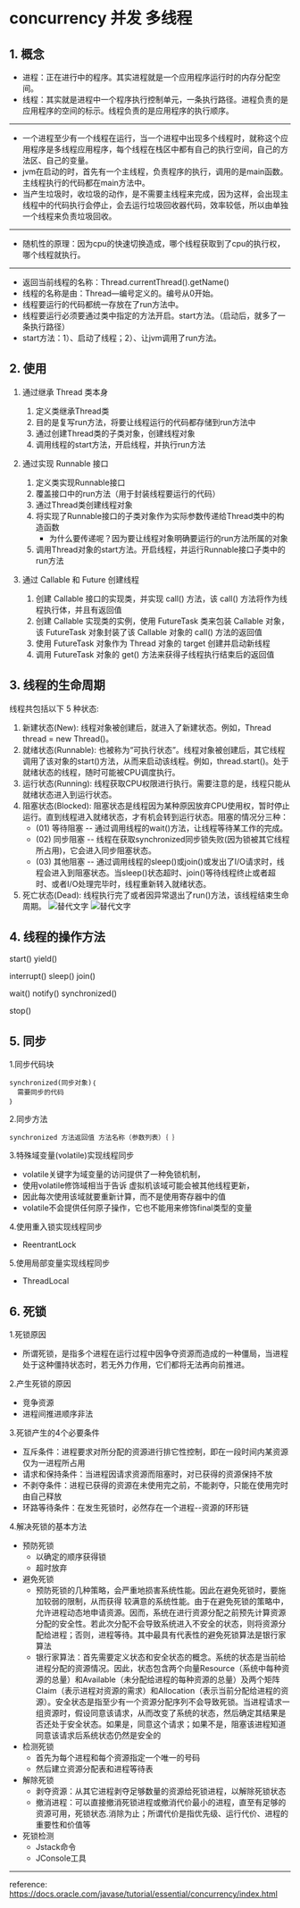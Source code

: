 # concurrency 并发 多线程

## 1. 概念
* 进程：正在进行中的程序。其实进程就是一个应用程序运行时的内存分配空间。
* 线程：其实就是进程中一个程序执行控制单元，一条执行路径。进程负责的是应用程序的空间的标示。线程负责的是应用程序的执行顺序。
***
* 一个进程至少有一个线程在运行，当一个进程中出现多个线程时，就称这个应用程序是多线程应用程序，每个线程在栈区中都有自己的执行空间，自己的方法区、自己的变量。
* jvm在启动的时，首先有一个主线程，负责程序的执行，调用的是main函数。主线程执行的代码都在main方法中。
* 当产生垃圾时，收垃圾的动作，是不需要主线程来完成，因为这样，会出现主线程中的代码执行会停止，会去运行垃圾回收器代码，效率较低，所以由单独一个线程来负责垃圾回收。 
***
* 随机性的原理：因为cpu的快速切换造成，哪个线程获取到了cpu的执行权，哪个线程就执行。
***
* 返回当前线程的名称：Thread.currentThread().getName()
* 线程的名称是由：Thread—编号定义的。编号从0开始。
* 线程要运行的代码都统一存放在了run方法中。
* 线程要运行必须要通过类中指定的方法开启。start方法。（启动后，就多了一条执行路径）
* start方法：1）、启动了线程；2）、让jvm调用了run方法。

## 2. 使用
1. 通过继承 Thread 类本身
    1. 定义类继承Thread类
    2. 目的是复写run方法，将要让线程运行的代码都存储到run方法中
    3. 通过创建Thread类的子类对象，创建线程对象
    4. 调用线程的start方法，开启线程，并执行run方法

2. 通过实现 Runnable 接口
    1. 定义类实现Runnable接口
    2. 覆盖接口中的run方法（用于封装线程要运行的代码）
    3. 通过Thread类创建线程对象
    4. 将实现了Runnable接口的子类对象作为实际参数传递给Thread类中的构造函数
        * 为什么要传递呢？因为要让线程对象明确要运行的run方法所属的对象
    5. 调用Thread对象的start方法。开启线程，并运行Runnable接口子类中的run方法

3. 通过 Callable 和 Future 创建线程
    1. 创建 Callable 接口的实现类，并实现 call() 方法，该 call() 方法将作为线程执行体，并且有返回值
    2. 创建 Callable 实现类的实例，使用 FutureTask 类来包装 Callable 对象，该 FutureTask 对象封装了该 Callable 对象的 call() 方法的返回值
    3. 使用 FutureTask 对象作为 Thread 对象的 target 创建并启动新线程
    4. 调用 FutureTask 对象的 get() 方法来获得子线程执行结束后的返回值
    
## 3. 线程的生命周期
线程共包括以下 5 种状态:
1. 新建状态(New): 线程对象被创建后，就进入了新建状态。例如，Thread thread = new Thread()。
2. 就绪状态(Runnable): 也被称为“可执行状态”。线程对象被创建后，其它线程调用了该对象的start()方法，从而来启动该线程。例如，thread.start()。处于就绪状态的线程，随时可能被CPU调度执行。
3. 运行状态(Running): 线程获取CPU权限进行执行。需要注意的是，线程只能从就绪状态进入到运行状态。
4. 阻塞状态(Blocked): 阻塞状态是线程因为某种原因放弃CPU使用权，暂时停止运行。直到线程进入就绪状态，才有机会转到运行状态。阻塞的情况分三种：
    * (01) 等待阻塞 -- 通过调用线程的wait()方法，让线程等待某工作的完成。
    * (02) 同步阻塞 -- 线程在获取synchronized同步锁失败(因为锁被其它线程所占用)，它会进入同步阻塞状态。
    * (03) 其他阻塞 -- 通过调用线程的sleep()或join()或发出了I/O请求时，线程会进入到阻塞状态。当sleep()状态超时、join()等待线程终止或者超时、或者I/O处理完毕时，线程重新转入就绪状态。
5. 死亡状态(Dead): 线程执行完了或者因异常退出了run()方法，该线程结束生命周期。
![替代文字](../../resource/concurrency0.jpg)
![替代文字](../../resource/concurrency1.jpg)

## 4. 线程的操作方法
start()
yield()

interrupt()
sleep()
join()

wait()
notify()
synchronized()

stop()

## 5. 同步
1.同步代码块
```text
synchronized(同步对象)｛ 
  需要同步的代码 
｝
```

2.同步方法
```text
synchronized 方法返回值 方法名称（参数列表）｛ ｝
```

3.特殊域变量(volatile)实现线程同步
* volatile关键字为域变量的访问提供了一种免锁机制， 
* 使用volatile修饰域相当于告诉 虚拟机该域可能会被其他线程更新， 
* 因此每次使用该域就要重新计算，而不是使用寄存器中的值 
* volatile不会提供任何原子操作，它也不能用来修饰final类型的变量  

4.使用重入锁实现线程同步  
* ReentrantLock

5.使用局部变量实现线程同步  
* ThreadLocal

## 6. 死锁
1.死锁原因  
* 所谓死锁，是指多个进程在运行过程中因争夺资源而造成的一种僵局，当进程处于这种僵持状态时，若无外力作用，它们都将无法再向前推进。

2.产生死锁的原因  
* 竞争资源
* 进程间推进顺序非法

3.死锁产生的4个必要条件
* 互斥条件：进程要求对所分配的资源进行排它性控制，即在一段时间内某资源仅为一进程所占用
* 请求和保持条件：当进程因请求资源而阻塞时，对已获得的资源保持不放
* 不剥夺条件：进程已获得的资源在未使用完之前，不能剥夺，只能在使用完时由自己释放
* 环路等待条件：在发生死锁时，必然存在一个进程--资源的环形链

4.解决死锁的基本方法  
* 预防死锁
    * 以确定的顺序获得锁
    * 超时放弃
* 避免死锁
    * 预防死锁的几种策略，会严重地损害系统性能。因此在避免死锁时，要施加较弱的限制，从而获得 较满意的系统性能。由于在避免死锁的策略中，允许进程动态地申请资源。因而，系统在进行资源分配之前预先计算资源分配的安全性。若此次分配不会导致系统进入不安全的状态，则将资源分配给进程；否则，进程等待。其中最具有代表性的避免死锁算法是银行家算法
    * 银行家算法：首先需要定义状态和安全状态的概念。系统的状态是当前给进程分配的资源情况。因此，状态包含两个向量Resource（系统中每种资源的总量）和Available（未分配给进程的每种资源的总量）及两个矩阵Claim（表示进程对资源的需求）和Allocation（表示当前分配给进程的资源）。安全状态是指至少有一个资源分配序列不会导致死锁。当进程请求一组资源时，假设同意该请求，从而改变了系统的状态，然后确定其结果是否还处于安全状态。如果是，同意这个请求；如果不是，阻塞该进程知道同意该请求后系统状态仍然是安全的
* 检测死锁
    * 首先为每个进程和每个资源指定一个唯一的号码
    * 然后建立资源分配表和进程等待表
* 解除死锁
    * 剥夺资源：从其它进程剥夺足够数量的资源给死锁进程，以解除死锁状态
    * 撤消进程：可以直接撤消死锁进程或撤消代价最小的进程，直至有足够的资源可用，死锁状态.消除为止；所谓代价是指优先级、运行代价、进程的重要性和价值等
* 死锁检测
    * Jstack命令
    * JConsole工具


***
reference: https://docs.oracle.com/javase/tutorial/essential/concurrency/index.html